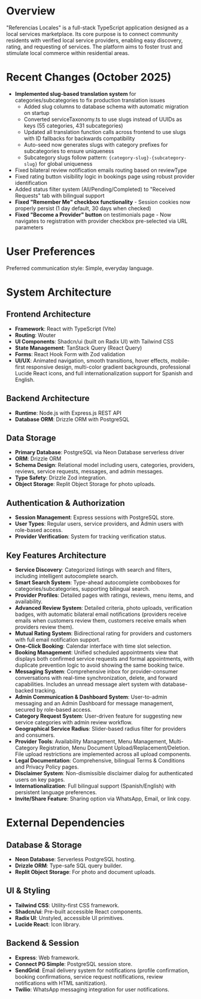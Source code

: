 # Overview

"Referencias Locales" is a full-stack TypeScript application designed as a local services marketplace. Its core purpose is to connect community residents with verified local service providers, enabling easy discovery, rating, and requesting of services. The platform aims to foster trust and stimulate local commerce within residential areas.

# Recent Changes (October 2025)

- **Implemented slug-based translation system** for categories/subcategories to fix production translation issues
  - Added slug columns to database schema with automatic migration on startup
  - Converted serviceTaxonomy.ts to use slugs instead of UUIDs as keys (55 categories, 431 subcategories)
  - Updated all translation function calls across frontend to use slugs with ID fallbacks for backwards compatibility
  - Auto-seed now generates slugs with category prefixes for subcategories to ensure uniqueness
  - Subcategory slugs follow pattern: `{category-slug}-{subcategory-slug}` for global uniqueness
- Fixed bilateral review notification emails routing based on reviewType
- Fixed rating button visibility logic in bookings page using robust provider identification
- Added status filter system (All/Pending/Completed) to "Received Requests" tab with bilingual support
- **Fixed "Remember Me" checkbox functionality** - Session cookies now properly persist (1 day default, 30 days when checked)
- **Fixed "Become a Provider" button** on testimonials page - Now navigates to registration with provider checkbox pre-selected via URL parameters

# User Preferences

Preferred communication style: Simple, everyday language.

# System Architecture

## Frontend Architecture
- **Framework**: React with TypeScript (Vite)
- **Routing**: Wouter
- **UI Components**: Shadcn/ui (built on Radix UI) with Tailwind CSS
- **State Management**: TanStack Query (React Query)
- **Forms**: React Hook Form with Zod validation
- **UI/UX**: Animated navigation, smooth transitions, hover effects, mobile-first responsive design, multi-color gradient backgrounds, professional Lucide React icons, and full internationalization support for Spanish and English.

## Backend Architecture
- **Runtime**: Node.js with Express.js REST API
- **Database ORM**: Drizzle ORM with PostgreSQL

## Data Storage
- **Primary Database**: PostgreSQL via Neon Database serverless driver
- **ORM**: Drizzle ORM
- **Schema Design**: Relational model including users, categories, providers, reviews, service requests, messages, and admin messages.
- **Type Safety**: Drizzle Zod integration.
- **Object Storage**: Replit Object Storage for photo uploads.

## Authentication & Authorization
- **Session Management**: Express sessions with PostgreSQL store.
- **User Types**: Regular users, service providers, and Admin users with role-based access.
- **Provider Verification**: System for tracking verification status.

## Key Features Architecture
- **Service Discovery**: Categorized listings with search and filters, including intelligent autocomplete search.
- **Smart Search System**: Type-ahead autocomplete comboboxes for categories/subcategories, supporting bilingual search.
- **Provider Profiles**: Detailed pages with ratings, reviews, menu items, and availability.
- **Advanced Review System**: Detailed criteria, photo uploads, verification badges, with automatic bilateral email notifications (providers receive emails when customers review them, customers receive emails when providers review them).
- **Mutual Rating System**: Bidirectional rating for providers and customers with full email notification support.
- **One-Click Booking**: Calendar interface with time slot selection.
- **Booking Management**: Unified scheduled appointments view that displays both confirmed service requests and formal appointments, with duplicate prevention logic to avoid showing the same booking twice.
- **Messaging System**: Comprehensive inbox for provider-consumer conversations with real-time synchronization, delete, and forward capabilities. Includes an unread message alert system with database-backed tracking.
- **Admin Communication & Dashboard System**: User-to-admin messaging and an Admin Dashboard for message management, secured by role-based access.
- **Category Request System**: User-driven feature for suggesting new service categories with admin review workflow.
- **Geographical Service Radius**: Slider-based radius filter for providers and consumers.
- **Provider Tools**: Availability Management, Menu Management, Multi-Category Registration, Menu Document Upload/Replacement/Deletion. File upload restrictions are implemented across all upload components.
- **Legal Documentation**: Comprehensive, bilingual Terms & Conditions and Privacy Policy pages.
- **Disclaimer System**: Non-dismissible disclaimer dialog for authenticated users on key pages.
- **Internationalization**: Full bilingual support (Spanish/English) with persistent language preferences.
- **Invite/Share Feature**: Sharing option via WhatsApp, Email, or link copy.

# External Dependencies

## Database & Storage
- **Neon Database**: Serverless PostgreSQL hosting.
- **Drizzle ORM**: Type-safe SQL query builder.
- **Replit Object Storage**: For photo and document uploads.

## UI & Styling
- **Tailwind CSS**: Utility-first CSS framework.
- **Shadcn/ui**: Pre-built accessible React components.
- **Radix UI**: Unstyled, accessible UI primitives.
- **Lucide React**: Icon library.

## Backend & Session
- **Express**: Web framework.
- **Connect PG Simple**: PostgreSQL session store.
- **SendGrid**: Email delivery system for notifications (profile confirmation, booking confirmations, service request notifications, review notifications with HTML sanitization).
- **Twilio**: WhatsApp messaging integration for user notifications.